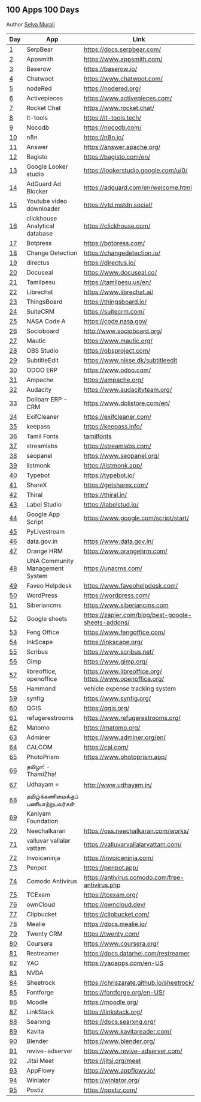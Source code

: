 ## 100 Apps 100 Days

Author [Selva Murali]

| Day  | App                                 | Link                                                         | Source                                                |
| ---- | ----------------------------------- | ------------------------------------------------------------ | ----------------------------------------------------- |
| [1]  | SerpBear                            | <https://docs.serpbear.com/>                                 |                                                       |
| [2]  | Appsmith                            | <https://www.appsmith.com/>                                  | <https://github.com/appsmithorg/appsmith>             |
| [3]  | Baserow                             | <https://baserow.io/>                                        | <https://github.com/bram2w/baserow>                   |
| [4]  | Chatwoot                            | <https://www.chatwoot.com/>                                  | <https://github.com/chatwoot/chatwoot>                |
| [5]  | nodeRed                             | <https://nodered.org/>                                       | <https://github.com/node-red>                         |
| [6]  | Activepieces                        | <https://www.activepieces.com/>                              | <https://github.com/activepieces/activepieces>        |
| [7]  | Rocket Chat                         | <https://www.rocket.chat/>                                   | <https://github.com/RocketChat/Rocket.Chat>           |
| [8]  | It-tools                            | <https://it-tools.tech/>                                     | <https://github.com/CorentinTh/it-tools>              |
| [9]  | Nocodb                              | <https://nocodb.com/>                                        | <https://github.com/nocodb/nocodb>                    |
| [10] | n8n                                 | <https://n8n.io/>                                            | <https://github.com/n8n-io/n8n>                       |
| [11] | Answer                              | <https://answer.apache.org/>                                 | <https://github.com/apache/incubator-answer>          |
| [12] | Bagisto                             | <https://bagisto.com/en/>                                    | <https://github.com/bagisto>                          |
| [13] | Google Looker studio                | <https://lookerstudio.google.com/u/0/>                       |                                                       |
| [14] | AdGuard Ad Blocker                  | <https://adguard.com/en/welcome.html>                        |                                                       |
| [15] | Youtube video downloader            | <https://ytd.mstdn.social/>                                  | <https://github.com/Rudloff/alltube>                  |
| [16] | clickhouse Analytical database      | <https://clickhouse.com/>                                    | <https://github.com/ClickHouse/ClickHouse>            |
| [17] | Botpress                            | <https://botpress.com/>                                      | <https://github.com/botpress/botpress>                |
| [18] | Change Detection                    | <https://changedetection.io/>                                | <https://github.com/dgtlmoon/changedetection.io>      |
| [19] | directus                            | <https://directus.io/>                                       | <https://github.com/directus/directus>                |
| [20] | Docuseal                            | <https://www.docuseal.co/>                                   | <https://github.com/docusealco/docuseal>              |
| [21] | Tamilpesu                           | <https://tamilpesu.us/en/>                                   | <https://github.com/Ezhil-Language-Foundation>        |
| [22] | Librechat                           | <https://www.librechat.ai/>                                  | <https://github.com/danny-avila/LibreChat>            |
| [23] | ThingsBoard                         | <https://thingsboard.io/>                                    | <https://github.com/thingsboard/thingsboard>          |
| [24] | SuiteCRM                            | <https://suitecrm.com/>                                      | <https://github.com/salesagility/SuiteCRM>            |
| [25] | NASA Code A                         | <https://code.nasa.gov/>                                     | <https://github.com/nasa/code-nasa-gov>               |
| [26] | Socioboard                          | <http://www.socioboard.org/>                                 | <https://github.com/socioboard/Socioboard-5.0>        |
| [27] | Mautic                              | <https://www.mautic.org/>                                    | <https://github.com/mautic/mautic>                    |
| [28] | OBS Studio                          | <https://obsproject.com/>                                    | <https://github.com/obsproject/obs-studio>            |
| [29] | SubtitleEdit                        | <https://www.nikse.dk/subtitleedit>                          | <https://github.com/SubtitleEdit>                     |
| [30] | ODOO ERP                            | <https://www.odoo.com/>                                      | <https://github.com/odoo/odoo>                        |
| [31] | Ampache                             | <https://ampache.org/>                                       | <https://github.com/ampache/ampache>                  |
| [32] | Audacity                            | <https://www.audacityteam.org/>                              | <https://github.com/audacity>                         |
| [33] | Dolibarr ERP - CRM                  | <https://www.dolistore.com/en/>                              | <https://github.com/Dolibarr/dolibarr>                |
| [34] | ExifCleaner                         | <https://exifcleaner.com/>                                   |                                                       |
| [35] | keepass                             | <https://keepass.info/>                                      |                                                       |
| [36] | Tamil Fonts                         | [tamilfonts]                                                 | [neechalkaran]                                        |
| [37] | streamlabs                          | <https://streamlabs.com/>                                    | <https://github.com/stream-labs/desktop>              |
| [38] | seopanel                            | <https://www.seopanel.org/>                                  |                                                       |
| [39] | listmonk                            | <https://listmonk.app/>                                      | [listmonk]                                            |
| [40] | Typebot                             | <https://typebot.io/>                                        |                                                       |
| [41] | ShareX                              | <https://getsharex.com/>                                     | <https://github.com/ShareX/ShareX>                    |
| [42] | Thiral                              | <https://thiral.in/>                                         |                                                       |
| [43] | Label Studio                        | <https://labelstud.io/>                                      | [label-studio]                                        |
| [44] | Google App Script                   | <https://www.google.com/script/start/>                       | [google-scripts]                                      |
| [45] | PyLivestream                        |                                                              | [PyLivestream]                                        |
| [46] | data.gov.in                         | <https://www.data.gov.in/>                                   |                                                       |
| [47] | Orange HRM                          | <https://www.orangehrm.com/>                                 | <https://github.com/orangehrm/orangehrm>              |
| [48] | UNA Community Management System     | <https://unacms.com/>                                        | <https://github.com/unacms/una>                       |
| [49] | Faveo Helpdesk                      | <https://www.faveohelpdesk.com/>                             | [faveo-helpdesk]                                      |
| [50] | WordPress                           | <https://wordpress.com/>                                     | [Wordpress]                                           |
| [51] | Siberiancms                         | <https://www.siberiancms.com>                                | [Siberian]                                            |
| [52] | Google sheets                       | <https://zapier.com/blog/best-google-sheets-addons/>         |                                                       |
| [53] | Feng Office                         | <https://www.fengoffice.com/>                                | [fengoffice]                                          |
| [54] | InkScape                            | <https://inkscape.org/>                                      |                                                       |
| [55] | Scribus                             | <https://www.scribus.net/>                                   |                                                       |
| [56] | Gimp                                | <https://www.gimp.org/>                                      |                                                       |
| [57] | libreoffice, openoffice             | <https://www.libreoffice.org/> <https://www.openoffice.org/> |                                                       |
| [58] | Hammond                             | vehicle expense tracking system                              | <https://github.com/akhilrex/hammond>                 |
| [59] | synfig                              | <https://www.synfig.org/>                                    | <https://github.com/synfig/synfig/>                   |
| [60] | QGIS                                | <https://qgis.org/>                                          | <https://github.com/qgis/QGIS>                        |
| [61] | refugerestrooms                     | <https://www.refugerestrooms.org/>                           | <https://github.com/RefugeRestrooms/refugerestrooms>  |
| [62] | Matomo                              | <https://matomo.org/>                                        | <https://github.com/matomo-org/matomo>                |
| [63] | Adminer                             | <https://www.adminer.org/en/>                                | <https://github.com/vrana/adminer/>                   |
| [64] | CALCOM                              | <https://cal.com/>                                           | <https://github.com/calcom/cal.com>                   |
| [65] | PhotoPrism                          | <https://www.photoprism.app/>                                | <https://github.com/photoprism/photoprism>            |
| [66] | தமிழா! - ThamiZha!                  |                                                              | <https://github.com/thamizha>                         |
| [67] | Udhayam ⭐                          | <http://www.udhayam.in/>                                     |                                                       |
| [68] | தமிழ்க்கணிமைக்குப் பணியாற்றுபவர்கள் |                                                              |                                                       |
| [69] | Kaniyam Foundation                  |                                                              | <https://github.com/KaniyamFoundation>                |
| [70] | Neechalkaran                        | <https://oss.neechalkaran.com/works/>                        |                                                       |
| [71] | valluvar vallalar vattam            | <https://valluvarvallalarvattam.com/>                        |                                                       |
| [72] | Invoiceninja                        | <https://invoiceninja.com/>                                  | <https://github.com/invoiceninja/invoiceninja>        |
| [73] | Penpot                              | <https://penpot.app/>                                        | <https://github.com/penpot/penpot>                    |
| [74] | Comodo Antivirus                    | <https://antivirus.comodo.com/free-antivirus.php>            |                                                       |
| [75] | TCExam                              | <https://tcexam.org/>                                        | <https://github.com/tecnickcom/tcexam>                |
| [76] | ownCloud                            | <https://owncloud.dev/>                                      | <https://github.com/owncloud>                         |
| [77] | Clipbucket                          | <https://clipbucket.com/>                                    |                                                       |
| [78] | Mealie                              | <https://docs.mealie.io/>                                    | <https://github.com/mealie-recipes/mealie>            |
| [79] | Twenty CRM                          | <https://twenty.com/>                                        | <https://github.com/twentyhq/twenty>                  |
| [80] | Coursera                            | <https://www.coursera.org/>                                  |                                                       |
| [81] | Restreamer                          | <https://docs.datarhei.com/restreamer>                       | <https://github.com/datarhei/restreamer>              |
| [82] | YAO                                 | <https://yaoapps.com/en-US>                                  | <https://github.com/YaoApp/yao>                       |
| [83] | NVDA                                |                                                              | <https://github.com/nvaccess/nvda>                    |
| [84] | Sheetrock                           | <https://chriszarate.github.io/sheetrock/>                   | <https://github.com/chriszarate/sheetrock>            |
| [85] | Fontforge                           | <https://fontforge.org/en-US/>                               | <https://github.com/fontforge>                        |
| [86] | Moodle                              | <https://moodle.org/>                                        | <https://github.com/moodle/moodle>                    |
| [87] | LinkStack                           | <https://linkstack.org/>                                     | <https://github.com/LinkStackOrg/LinkStack>           |
| [88] | Searxng                             | <https://docs.searxng.org/>                                  | <https://github.com/searxng/searxng>                  |
| [89] | Kavita                              | <https://www.kavitareader.com/>                              | <https://github.com/Kareadita/Kavita>                 |
| [90] | Blender                             | <https://www.blender.org/>                                   | <https://github.com/blender>                          |
| [91] | revive-adserver                     | <https://www.revive-adserver.com/>                           | <https://github.com/revive-adserver/revive-adserver/> |
| [92] | Jitsi Meet                          | <https://jitsi.org/meet>                                     | <https://github.com/jitsi/jitsi-meet>                 |
| [93] | AppFlowy                            | <https://www.appflowy.io/>                                   | <https://github.com/AppFlowy-IO/AppFlowy>             |
| [94] | Winlator                            | <https://winlator.org/>                                      | <https://github.com/brunodev85/winlator>              |
| [95] | Postiz                              | <https://postiz.com/>                                        | <https://github.com/gitroomhq/postiz-app>             |

[Selva Murali]: https://www.facebook.com/selva.murali
[1]: https://www.facebook.com/share/p/3CZW2Cqc4Xks9Qym/
[2]: https://www.facebook.com/share/p/6eyzLmN8ggXTJUAk/
[3]: https://www.facebook.com/share/p/4dVsWUqsRcz4rVQR/
[4]: https://www.facebook.com/share/p/7zpCJS1EvFEg6KZX/
[5]: https://www.facebook.com/share/p/z66PwsMyg7Qhn5WB/
[6]: https://www.facebook.com/share/p/rJVjDmChWhpvhXg5/
[7]: https://www.facebook.com/share/p/9emqLuudbEp7mkEp/
[8]: https://www.facebook.com/share/p/3p2BxYZKV8hh84KV/
[9]: https://www.facebook.com/selva.murali/posts/pfbid025azn2F1hJ1jkE9DfzaMUrPcitfS6wUt33yksqU8iwqVwM6xfsxhwjhBnzUUG4g3zl
[10]: https://www.facebook.com/share/p/62mady3QBK35ygTC/
[11]: https://www.facebook.com/selva.murali/posts/pfbid024QQucy3EGxHaE8p9zVyqKXq47iipPUKu6kWNTUzNaf2aPDJWozjiwTThfw4VcRuGl
[12]: https://www.facebook.com/selva.murali/posts/pfbid0JiJT2GAnPSE3WPGUJiYa5Ed1fWM9N5p8p1CYv9w7HbncQka5Fv3AfWFKbzi4TA2bl
[13]: https://www.facebook.com/share/p/VMduEwBCFrJYuyrv/
[14]: https://www.facebook.com/selva.murali/posts/pfbid0GxQesB14De6khdfVjZL7FTvTuxi2WKRqzPyZsEyWHt3jh5RE4aXHVV6XuHmnHL8Jl
[15]: https://www.facebook.com/share/p/tNZCo7r4h74GXchh/
[16]: https://www.facebook.com/share/p/tNZCo7r4h74GXchh/
[17]: https://www.facebook.com/share/p/48PEh4EiqpEiYkTn/
[18]: https://www.facebook.com/share/p/zGvWVPg245fBT4fT/
[19]: https://www.facebook.com/share/p/c3rQm5WRrYR7Uk3Q/
[20]: https://www.facebook.com/share/p/tmy3WZUGUPZJcyk9/
[21]: https://www.facebook.com/share/p/Nozz7LFDJMVtQABR/
[22]: https://www.facebook.com/share/p/QbgDTsS4M9iYrRmD/
[23]: https://www.facebook.com/share/p/nPrWuQSBnu3k4xns/
[24]: https://www.facebook.com/share/p/LbCXa7dcRRQUF52r/
[25]: https://www.facebook.com/share/p/THUQ7oNpjBtGyQPo/
[26]: https://www.facebook.com/share/p/p4Q53mTar68SoyJ7/
[27]: https://www.facebook.com/share/p/XU2bZ3eysMbABsJX/
[28]: https://www.facebook.com/share/p/JFT6PPsr2DBBJpug/
[29]: https://www.facebook.com/share/p/P58dzw7NTC5Xrsqv/
[30]: https://www.facebook.com/share/p/7Jk4cMy1JGkWUbfx/
[31]: https://www.facebook.com/share/p/dXtk3fsDxywVLi3j/
[32]: https://www.facebook.com/share/p/5y6ZYRCiq4UxLZz8/
[33]: https://www.facebook.com/share/p/fdnzSs7XcHuF2Zu7/
[34]: https://www.facebook.com/share/p/NoKiVZeDMGYbjyQ3/
[35]: https://www.facebook.com/share/p/q5K3EvFpcLhS59cP/
[36]: https://www.facebook.com/share/p/z1QFvXTKjbWPM6vM/
[37]: https://www.facebook.com/share/p/hEvmmcBm3VG6oRmq/
[38]: https://www.facebook.com/selva.murali/posts/pfbid02oMPLaP9bcuWmoHKF2yzcMRFKDekRUNPXx3UZ47E5dp5eu8oANWyoadcoonBWdxWFl
[39]: https://www.facebook.com/selva.murali/posts/pfbid0ujPczF6CND7mrQiDYmphmTUfGkhzpD95qFzHvCSNaLJuwMUu2aFc13JCU5cPXEbgl
[listmonk]: https://github.com/knadh/listmonk
[40]: https://www.facebook.com/selva.murali/posts/pfbid02p32bfUqawMRAs2nUzjJ4wGG4AEdNJPPGrREtfswWPzqmGiPQL35FDQUDWh5Ut22Jl
[41]: https://www.facebook.com/share/p/3ofnSxDGFVSNu9Jw/
[PyLivestream]: https://github.com/scivision/PyLivestream
[43]: https://www.facebook.com/share/p/QTWn2jYJpsxMeb1q/
[label-studio]: https://github.com/HumanSignal/label-studio/
[44]: https://www.facebook.com/share/p/uc7BefJnzanxHBB9/
[google-scripts]: https://www.labnol.org/internet/google-scripts/28281/
[45]: https://www.facebook.com/share/p/1VUzyQKMko5rpmNB/
[46]: https://www.facebook.com/share/p/wWF5bqkbJsgpkX4R/
[Wordpress]: https://github.com/WordPress/WordPress
[tamilfonts]: https://oss.neechalkaran.com/tamilfonts/
[neechalkaran]: https://oss.neechalkaran.com/
[42]: https://www.facebook.com/selva.murali/posts/pfbid0sbymW7UxkcFiHoyQHcm4fPokYpy4zdiUGTZVYw288G2xEBcLAJ16SteGw1kbbr9Jl
[47]: https://www.facebook.com/share/p/LVNSD3zVVyTJ8vHA/
[48]: https://www.facebook.com/share/p/ekrbweUvD7AegxA4/
[49]: https://www.facebook.com/share/p/vZwDvLWLVExTzGTY/
[faveo-helpdesk]: https://github.com/ladybirdweb/faveo-helpdesk
[50]: https://www.facebook.com/share/p/vmkUMM4wYfCkmA6h/
[51]: https://www.facebook.com/share/p/4mjR7t2A5VHeVpwF/
[52]: https://www.facebook.com/share/p/mseh6z3C1MyxGpRr/
[53]: https://www.facebook.com/share/p/a7vtAz3A7xuADpAW/
[fengoffice]: https://github.com/fengoffice/fengoffice
[54]: https://www.facebook.com/share/p/AJF6Xaz4wQH86YAF/
[Siberian]: https://github.com/Xtraball/Siberian
[55]: https://www.facebook.com/share/p/4G21G4Ha6H3r4mWc/
[56]: https://www.facebook.com/share/p/jrZEX9TduANXAxDa/
[57]: https://www.facebook.com/share/p/nM4mvi93DnopFchh/
[58]: https://www.facebook.com/share/p/UdfbJpK5DsXwXYaW/
[59]: https://www.facebook.com/share/p/twbhjvtsT7GEgeoq/
[60]: https://www.facebook.com/share/p/x1qc7arZXc3Zuzjc/
[61]: https://www.facebook.com/share/p/S14WojN4jnoEiJbD/
[62]: https://www.facebook.com/share/p/9M5XyfZn3MJRD2Jd/
[63]: https://www.facebook.com/share/p/GiEfoH5SqQZPDJ9D/
[64]: https://www.facebook.com/share/p/ZBnurFhTz3cQFuNG/
[65]: https://www.facebook.com/share/p/Xk3RGvuXRbeSogVi/
[66]: https://www.facebook.com/share/p/6zNVP6smq5t1YmG4/
[67]: https://www.facebook.com/share/p/T2GKNH9yLU7UgyUx/
[68]: https://www.facebook.com/share/p/9VRWjV8ZdCKp8Rve/
[69]: https://www.facebook.com/share/p/WaHUdRNncgnjrBNb/
[70]: https://www.facebook.com/share/p/bs166aLPpKWCtkcp/
[71]: https://www.facebook.com/share/p/2htvFHEeUQZzC95y/
[72]: https://www.facebook.com/share/p/hogx2jCMjyBRmAHb/
[73]: https://www.facebook.com/share/p/7oeYiJJBahbQQaGJ/
[74]: https://www.facebook.com/selva.murali/posts/pfbid02EhUXHqAdfPUvD3faPN2dHq7FG5GJAh2iXixp1xsLVzMNwiT5ZFq82bDfLTTzpdWel
[75]: https://www.facebook.com/share/p/9rhZ21EXVLoBN4ko/
[76]: https://www.facebook.com/share/p/JL1UypRRagWNwLsR/
[77]: https://www.facebook.com/share/p/zR63TVTRqMh7u5wW/
[78]: https://www.facebook.com/selva.murali/posts/pfbid0eQDYRMRhy1vxmaWBUDqsvCC3YFSwtpTHNqiFho7s6rj7vKQ4EoroPfL2LXJAND6cl
[79]: https://www.facebook.com/share/p/68LytR8bQ7CEEaJQ/
[80]: https://www.facebook.com/share/p/9tr8X5wrR1R7bmz7/
[81]: https://www.facebook.com/share/p/P8Uic5DnCE6eDm1z/
[82]: https://www.facebook.com/share/p/eMdigLa23JBxpD12/
[83]: https://www.facebook.com/share/p/rdEwXfwU5b9GKVcp/
[84]: https://www.facebook.com/share/p/B1XbATvDvWTqvgx9/
[85]: https://www.facebook.com/share/p/uHvtaZuQAxzrG8H4/
[86]: https://www.facebook.com/share/p/B4qjkqrtiSz31svD/
[87]: https://www.facebook.com/share/p/wPbrGAkzfKzgSq5C/
[88]: https://www.facebook.com/share/p/77VRHGHaBFf62NS6/
[89]: https://www.facebook.com/share/p/3LkHfViEH3YwKvbE/
[90]: https://www.facebook.com/share/p/5UduEmbpaTfgUDCF/
[91]: https://www.facebook.com/share/p/D14sEU3q6AH9zzvJ/
[92]: https://www.facebook.com/share/p/QUGRhJL9eRGtCGyx/
[93]: https://www.facebook.com/share/p/CEcqrHNTLSppPWLU/
[94]: https://www.facebook.com/share/p/p8xgxL2gsMoDkV7a/
[95]: https://www.facebook.com/share/p/4uC7HqpR5zPfZrzh/
